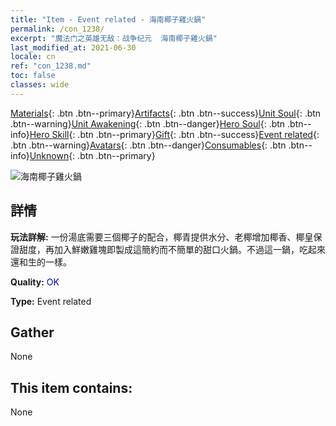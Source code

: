 ```yaml
---
title: "Item - Event related - 海南椰子雞火鍋"
permalink: /con_1238/
excerpt: "魔法门之英雄无敌：战争纪元  海南椰子雞火鍋"
last_modified_at: 2021-06-30
locale: cn
ref: "con_1238.md"
toc: false
classes: wide
---
```

 [Materials](/ItemsCN/){: .btn .btn--primary}[Artifacts](/ItemsCN/Artifacts/){: .btn .btn--success}[Unit Soul](/ItemsCN/UnitSoul/){: .btn .btn--warning}[Unit Awakening](/ItemsCN/UnitAwakening/){: .btn .btn--danger}[Hero Soul](/ItemsCN/HeroSoul/){: .btn .btn--info}[Hero Skill](/ItemsCN/HeroSkill/){: .btn .btn--primary}[Gift](/ItemsCN/Gift/){: .btn .btn--success}[Event related](/ItemsCN/Events/){: .btn .btn--warning}[Avatars](/ItemsCN/Avatars/){: .btn .btn--danger}[Consumables](/ItemsCN/Consumables/){: .btn .btn--info}[Unknown](/ItemsCN/Unknown/){: .btn .btn--primary}

 ![海南椰子雞火鍋](/images/t/i_81531231.png)

## 詳情
 **玩法詳解:** 一份湯底需要三個椰子的配合，椰青提供水分、老椰增加椰香、椰皇保證甜度，再加入鮮嫩雞塊即製成這簡約而不簡單的甜口火鍋。不過這一鍋，吃起來還和生的一樣。

 **Quality:** <span style="color: #0000CD">OK</span>

 **Type:** Event related

## Gather

  None

## This item contains:

  None

